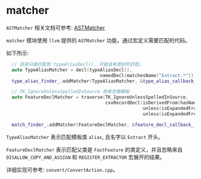 # matcher

`ASTMatcher` 相关文档可参考: [ASTMatcher](https://clang.llvm.org/docs/LibASTMatchersReference.html)

`matcher` 模块使用 `llvm` 提供的 `ASTMatcher` 功能，通过宏定义需要匹配的代码。

如下所示:

```cpp
  // 目前只能匹配到 typeAliasDecl(), 可能会有更好的匹配。
  auto TypeAliasMatcher = decl(typeAliasDecl(),
                                   namedDecl(matchesName("Extract.*"))).bind("TypeAlias");
  type_alias_finder_.addMatcher(TypeAliasMatcher, &type_alias_callback_);

  // TK_IgnoreUnlessSpelledInSource 用来忽略模板
  auto FeatureDeclMatcher = traverse(TK_IgnoreUnlessSpelledInSource,
                                     cxxRecordDecl(isDerivedFrom(hasName("FastFeature")),
                                                   unless(isExpandedFromMacro("DISALLOW_COPY_AND_ASSIGN")),
                                                   unless(isExpandedFromMacro("REGISTER_EXTRACTOR")))).bind("FeatureDecl");

  match_finder_.addMatcher(FeatureDeclMatcher, &feature_decl_callback_);
```

`TypeAliasMatcher` 表示匹配模板类 `alias`, 且名字以 `Extract` 开头。

`FeatureDeclMatcher` 表示匹配父类是 `FastFeature` 的类定义，并且忽略来自 `DISALLOW_COPY_AND_ASSIGN` 和 `REGISTER_EXTRACTOR` 宏展开的结果。

详细实现可参考: `convert/ConvertAction.cpp`。